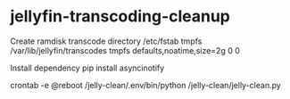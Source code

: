 # jellyfin-transcoding-cleanup

Create ramdisk transcode directory
/etc/fstab
tmpfs	/var/lib/jellyfin/transcodes	tmpfs	defaults,noatime,size=2g 0 0

Install dependency 
pip install asyncinotify

crontab -e
@reboot /jelly-clean/.env/bin/python /jelly-clean/jelly-clean.py
